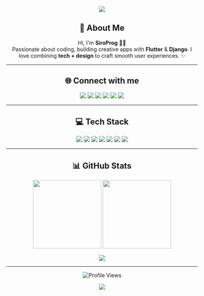 <!-- Header Banner -->
<p align="center">
  <img src="https://capsule-render.vercel.app/api?type=waving&color=0:ff7f50,100:1e90ff&height=200&section=header&text=siroemes%20&fontSize=50&fontColor=ffffff&animation=fadeIn&fontAlignY=35" />
</p>

<!-- About Me -->
<h2 align="center">💫 About Me</h2>
<p align="center">
  Hi, I'm <b>SiroProg</b> 👨‍💻 <br/>
  Passionate about coding, building creative apps with <b>Flutter</b> & <b>Django</b>.  
  I love combining <b>tech + design</b> to craft smooth user experiences. ✨  
</p>

---

<!-- Socials -->
<h2 align="center">🌐 Connect with me</h2>
<p align="center">
  <a href="https://behance.net/..."><img src="https://img.shields.io/badge/Behance-1769ff?logo=behance&logoColor=white" /></a>
  <a href="https://discord.gg/..."><img src="https://img.shields.io/badge/Discord-5865F2?logo=discord&logoColor=white" /></a>
  <a href="https://instagram.com/..."><img src="https://img.shields.io/badge/Instagram-E4405F?logo=instagram&logoColor=white" /></a>
  <a href="https://linkedin.com/in/..."><img src="https://img.shields.io/badge/LinkedIn-0A66C2?logo=linkedin&logoColor=white" /></a>
  <a href="https://twitter.com/..."><img src="https://img.shields.io/badge/Twitter-1DA1F2?logo=twitter&logoColor=white" /></a>
  <a href="https://youtube.com/@..."><img src="https://img.shields.io/badge/YouTube-FF0000?logo=youtube&logoColor=white" /></a>
</p>

---

<!-- Tech Stack -->
<h2 align="center">💻 Tech Stack</h2>
<p align="center">
  <img src="https://img.shields.io/badge/c++-%2300599C.svg?style=for-the-badge&logo=c%2B%2B&logoColor=white" />
  <img src="https://img.shields.io/badge/python-3670A0?style=for-the-badge&logo=python&logoColor=ffdd54" />
  <img src="https://img.shields.io/badge/dart-0175C2?style=for-the-badge&logo=dart&logoColor=white" />
  <img src="https://img.shields.io/badge/flutter-02569B?style=for-the-badge&logo=flutter&logoColor=white" />
  <img src="https://img.shields.io/badge/firebase-FFCA28?style=for-the-badge&logo=firebase&logoColor=black" />
  <img src="https://img.shields.io/badge/html5-E34F26?style=for-the-badge&logo=html5&logoColor=white" />
  <img src="https://img.shields.io/badge/css3-1572B6?style=for-the-badge&logo=css3&logoColor=white" />
</p>

---

<!-- GitHub Stats -->
<h2 align="center">📊 GitHub Stats</h2>
<p align="center">
  <img src="https://github-readme-stats.vercel.app/api?username=SiroProg&theme=tokyonight&hide_border=true&show_icons=true" height="180"/>
  <img src="https://github-readme-streak-stats.herokuapp.com/?user=SiroProg&theme=tokyonight&hide_border=true" height="180"/>
</p>
<p align="center">
  <img src="https://github-readme-stats.vercel.app/api/top-langs/?username=SiroProg&theme=tokyonight&hide_border=true&layout=compact" />
</p>

---

<!-- Visitor Count -->
<p align="center">
  <img src="https://visitcount.itsvg.in/api?id=SiroProg&icon=5&color=6" alt="Profile Views" />
</p>

<!-- Footer -->
<p align="center">
  <img src="https://capsule-render.vercel.app/api?type=waving&color=0:1e90ff,100:ff7f50&height=120&section=footer"/>
</p>
